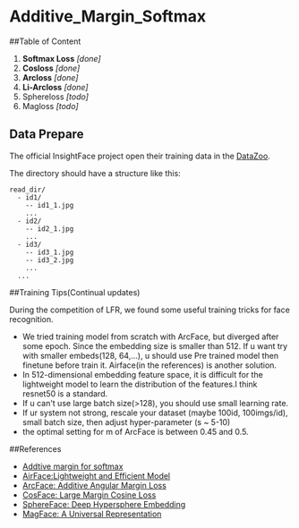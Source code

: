 # Additive_Margin_Softmax

##Table of Content
 1. **Softmax Loss** *[done]*
 2. **Cosloss** *[done]*
 3. **Arcloss** *[done]*
 4. **Li-Arcloss** *[done]*
 5. Sphereloss *[todo]*
 6. Magloss *[todo]*

## Data Prepare

The official InsightFace project open their training data in the [DataZoo](https://github.com/deepinsight/insightface/wiki/Dataset-Zoo). 

The directory should have a structure like this:

```
read_dir/
  - id1/
    -- id1_1.jpg
    ...
  - id2/
    -- id2_1.jpg
    ...
  - id3/
    -- id3_1.jpg
    -- id3_2.jpg
    ...
  ...
```

##Training Tips(Continual updates)

During the competition of LFR, we found some useful training tricks for face recognition.

* We tried training model from scratch with ArcFace, but diverged after some epoch. Since the embedding size is smaller than 512. If u want try with smaller embeds(128, 64,...), u should use Pre trained model then finetune before train it. Airface(in the references) is another solution.
* In 512-dimensional embedding feature space, it is difficult for the lightweight model to learn the distribution of the features.I think resnet50 is a standard.
* If u can't use large batch size(>128), you should use small learning rate.
* If ur system not strong, rescale your dataset (maybe 100id, 100imgs/id), small batch size, then adjust hyper-parameter (s ~ 5-10)
* the optimal setting for m of ArcFace is between 0.45 and 0.5.

##References

  - [Addtive margin for softmax](https://arxiv.org/pdf/1801.05599.pdf)
  - [AirFace:Lightweight and Efficient Model](https://arxiv.org/pdf/1907.12256.pdf)
  - [ArcFace: Additive Angular Margin Loss](https://arxiv.org/pdf/1801.07698.pdf)
  - [CosFace: Large Margin Cosine Loss](https://arxiv.org/pdf/1801.09414.pdf)
  - [SphereFace: Deep Hypersphere Embedding](https://arxiv.org/pdf/1704.08063.pdf)
  - [MagFace: A Universal Representation](https://arxiv.org/pdf/2103.06627.pdf)
